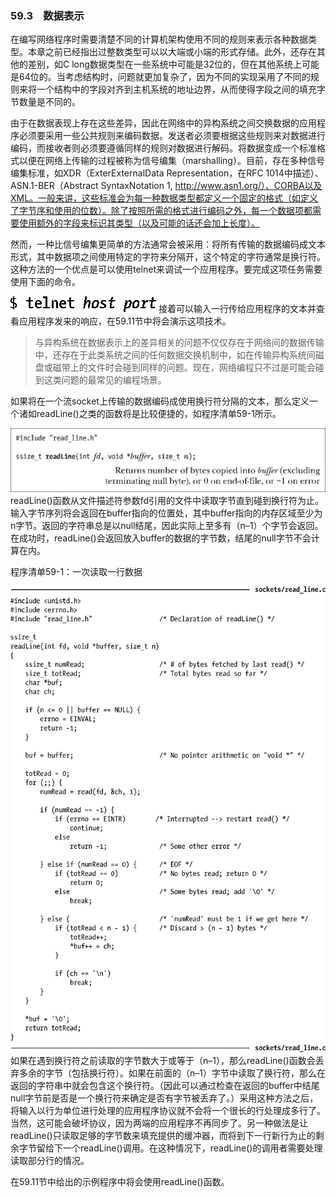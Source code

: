 ### 59.3　数据表示

在编写网络程序时需要清楚不同的计算机架构使用不同的规则来表示各种数据类型。本章之前已经指出过整数类型可以以大端或小端的形式存储。此外，还存在其他的差别，如C long数据类型在一些系统中可能是32位的，但在其他系统上可能是64位的。当考虑结构时，问题就更加复杂了，因为不同的实现采用了不同的规则来将一个结构中的字段对齐到主机系统的地址边界，从而使得字段之间的填充字节数量是不同的。

由于在数据表现上存在这些差异，因此在网络中的异构系统之间交换数据的应用程序必须要采用一些公共规则来编码数据。发送者必须要根据这些规则来对数据进行编码，而接收者则必须要遵循同样的规则对数据进行解码。将数据变成一个标准格式以便在网络上传输的过程被称为信号编集（marshalling）。目前，存在多种信号编集标准，如XDR（ExterExternalData Representation，在RFC 1014中描述）、ASN.1-BER（Abstract SyntaxNotation 1, http://www.asn1.org/）、CORBA以及XML。一般来讲，这些标准会为每一种数据类型都定义一个固定的格式（如定义了字节序和使用的位数）。除了按照所需的格式进行编码之外，每一个数据项都需要使用额外的字段来标识其类型（以及可能的话还会加上长度）。

然而，一种比信号编集更简单的方法通常会被采用：将所有传输的数据编码成文本形式，其中数据项之间使用特定的字符来分隔开，这个特定的字符通常是换行符。这种方法的一个优点是可以使用telnet来调试一个应用程序。要完成这项任务需要使用下面的命令。



![1480.png](../images/1480.png)
接着可以输入一行传给应用程序的文本并查看应用程序发来的响应，在59.11节中将会演示这项技术。

> 与异构系统在数据表示上的差异相关的问题不仅仅存在于网络间的数据传输中，还存在于此类系统之间的任何数据交换机制中，如在传输异构系统间磁盘或磁带上的文件时会碰到同样的问题。现在，网络编程只不过是可能会碰到这类问题的最常见的编程场景。

如果将在一个流socket上传输的数据编码成使用换行符分隔的文本，那么定义一个诸如readLine()之类的函数将是比较便捷的，如程序清单59-1所示。



![1481.png](../images/1481.png)
readLine()函数从文件描述符参数fd引用的文件中读取字节直到碰到换行符为止。输入字节序列将会返回在buffer指向的位置处，其中buffer指向的内存区域至少为n字节。返回的字符串总是以null结尾，因此实际上至多有（n–1）个字节会返回。在成功时，readLine()会返回放入buffer的数据的字节数，结尾的null字节不会计算在内。

程序清单59-1：一次读取一行数据



![1482.png](../images/1482.png)
如果在遇到换行符之前读取的字节数大于或等于（n–1），那么readLine()函数会丢弃多余的字节（包括换行符）。如果在前面的（n–1）字节中读取了换行符，那么在返回的字符串中就会包含这个换行符。（因此可以通过检查在返回的buffer中结尾null字节前是否是一个换行符来确定是否有字节被丢弃了。）采用这种方法之后，将输入以行为单位进行处理的应用程序协议就不会将一个很长的行处理成多行了。当然，这可能会破坏协议，因为两端的应用程序不再同步了。另一种做法是让readLine()只读取足够的字节数来填充提供的缓冲器，而将到下一行新行为止的剩余字节留给下一个readLine()调用。在这种情况下，readLine()的调用者需要处理读取部分行的情况。

在59.11节中给出的示例程序中将会使用readLine()函数。

